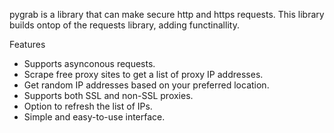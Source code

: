 pygrab is a library that can make secure http and https requests. This library builds ontop of the requests library, adding functinallity.

Features
- Supports asynconous requests.
- Scrape free proxy sites to get a list of proxy IP addresses.
- Get random IP addresses based on your preferred location.
- Supports both SSL and non-SSL proxies.
- Option to refresh the list of IPs.
- Simple and easy-to-use interface.

